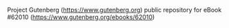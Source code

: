 Project Gutenberg (https://www.gutenberg.org) public repository for eBook #62010 (https://www.gutenberg.org/ebooks/62010)
